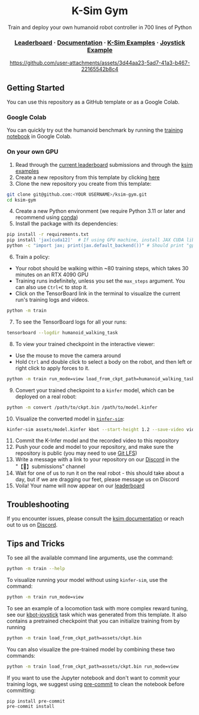 <div align="center">
<h1>K-Sim Gym</h1>
<p>Train and deploy your own humanoid robot controller in 700 lines of Python</p>
<h3>
  <a href="https://url.kscale.dev/leaderboard">Leaderboard</a> ·
  <a href="https://docs.kscale.dev/docs/quick-start#/">Documentation</a> ·
  <a href="https://github.com/kscalelabs/ksim/tree/master/examples">K-Sim Examples</a> ·
  <a href="https://github.com/kscalelabs/kbot-joystick">Joystick Example</a>
</h3>

https://github.com/user-attachments/assets/3d44aa23-5ad7-41a3-b467-22165542b8c4

</div>

## Getting Started

You can use this repository as a GitHub template or as a Google Colab.

### Google Colab

You can quickly try out the humanoid benchmark by running the [training notebook](https://colab.research.google.com/github/kscalelabs/ksim-gym/blob/master/train.ipynb) in Google Colab.

### On your own GPU

1. Read through the [current leaderboard](https://url.kscale.dev/leaderboard) submissions and through the [ksim examples](https://github.com/kscalelabs/ksim/tree/master/examples)
2. Create a new repository from this template by clicking [here](https://github.com/new?template_name=ksim-gym&template_owner=kscalelabs)
3. Clone the new repository you create from this template:

```bash
git clone git@github.com:<YOUR USERNAME>/ksim-gym.git
cd ksim-gym
```

4. Create a new Python environment (we require Python 3.11 or later and recommend using [conda](https://docs.conda.io/projects/conda/en/stable/user-guide/getting-started.html))
5. Install the package with its dependencies:

```bash
pip install -r requirements.txt
pip install 'jax[cuda12]'  # If using GPU machine, install JAX CUDA libraries
python -c "import jax; print(jax.default_backend())" # Should print "gpu"
```

6. Train a policy:
  - Your robot should be walking within ~80 training steps, which takes 30 minutes on an RTX 4090 GPU
  - Training runs indefinitely, unless you set the `max_steps` argument. You can also use `Ctrl+C` to stop it.
  - Click on the TensorBoard link in the terminal to visualize the current run's training logs and videos.
```bash
python -m train
```
7. To see the TensorBoard logs for all your runs:
```bash
tensorboard --logdir humanoid_walking_task
```
8. To view your trained checkpoint in the interactive viewer:
- Use the mouse to move the camera around
- Hold `Ctrl` and double click to select a body on the robot, and then left or right click to apply forces to it.
```bash
python -m train run_mode=view load_from_ckpt_path=humanoid_walking_task/run_<number>/checkpoints/ckpt.bin
```

9. Convert your trained checkpoint to a `kinfer` model, which can be deployed on a real robot:

```bash
python -m convert /path/to/ckpt.bin /path/to/model.kinfer
```

10. Visualize the converted model in [`kinfer-sim`](https://docs.kscale.dev/docs/k-infer):

```bash
kinfer-sim assets/model.kinfer kbot --start-height 1.2 --save-video video.mp4
```

11. Commit the K-Infer model and the recorded video to this repository
12. Push your code and model to your repository, and make sure the repository is public (you may need to use [Git LFS](https://git-lfs.com))
13. Write a message with a link to your repository on our [Discord](https://url.kscale.dev/discord) in the "【🧠】submissions" channel
14. Wait for one of us to run it on the real robot - this should take about a day, but if we are dragging our feet, please message us on Discord
15. Voila! Your name will now appear on our [leaderboard](https://url.kscale.dev/leaderboard)

## Troubleshooting

If you encounter issues, please consult the [ksim documentation](https://docs.kscale.dev/docs/ksim#/) or reach out to us on [Discord](https://url.kscale.dev/discord).

## Tips and Tricks

To see all the available command line arguments, use the command:

```bash
python -m train --help
```

To visualize running your model without using `kinfer-sim`, use the command:

```bash
python -m train run_mode=view
```

To see an example of a locomotion task with more complex reward tuning, see our [kbot-joystick](https://github.com/kscalelabs/kbot-joystick) task which was generated from this template. It also contains a pretrained checkpoint that you can initialize training from by running

```bash
python -m train load_from_ckpt_path=assets/ckpt.bin
```

You can also visualize the pre-trained model by combining these two commands:

```bash
python -m train load_from_ckpt_path=assets/ckpt.bin run_mode=view
```

If you want to use the Jupyter notebook and don't want to commit your training logs, we suggest using [pre-commit](https://pre-commit.com/) to clean the notebook before committing:

```bash
pip install pre-commit
pre-commit install
```
